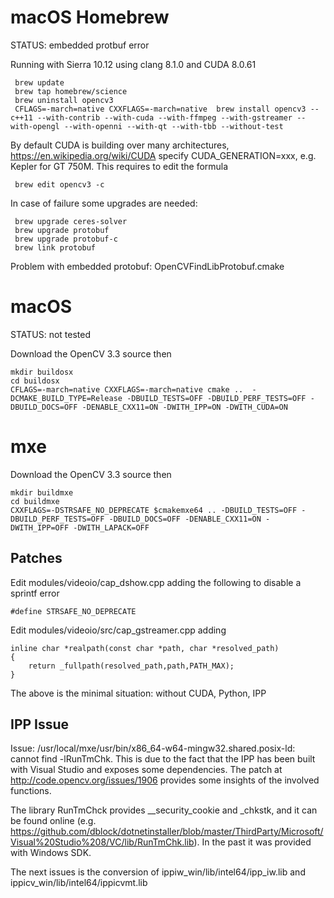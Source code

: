 
# macOS Homebrew #
STATUS: embedded protbuf error

Running with Sierra 10.12 using clang 8.1.0 and CUDA 8.0.61
~~~~
 brew update
 brew tap homebrew/science
 brew uninstall opencv3
 CFLAGS=-march=native CXXFLAGS=-march=native  brew install opencv3 --c++11 --with-contrib --with-cuda --with-ffmpeg --with-gstreamer --with-opengl --with-openni --with-qt --with-tbb --without-test
~~~~
By default CUDA is building over many architectures, https://en.wikipedia.org/wiki/CUDA specify CUDA_GENERATION=xxx, e.g. Kepler for GT 750M. This requires to edit the formula
~~~~
 brew edit opencv3 -c
~~~~
 

In case of failure some upgrades are needed:
~~~~
 brew upgrade ceres-solver
 brew upgrade protobuf
 brew upgrade protobuf-c
 brew link protobuf
~~~~

Problem with embedded protobuf: OpenCVFindLibProtobuf.cmake

# macOS #
STATUS: not tested


Download the OpenCV 3.3 source then

~~~~
mkdir buildosx
cd buildosx
CFLAGS=-march=native CXXFLAGS=-march=native cmake ..  -DCMAKE_BUILD_TYPE=Release -DBUILD_TESTS=OFF -DBUILD_PERF_TESTS=OFF -DBUILD_DOCS=OFF -DENABLE_CXX11=ON -DWITH_IPP=ON -DWITH_CUDA=ON 
~~~~

# mxe #


Download the OpenCV 3.3 source then

~~~~
mkdir buildmxe
cd buildmxe
CXXFLAGS=-DSTRSAFE_NO_DEPRECATE $cmakemxe64 .. -DBUILD_TESTS=OFF -DBUILD_PERF_TESTS=OFF -DBUILD_DOCS=OFF -DENABLE_CXX11=ON -DWITH_IPP=OFF -DWITH_LAPACK=OFF
~~~~

## Patches ##
Edit modules/videoio/cap_dshow.cpp adding the following to disable a sprintf error
~~~~
#define STRSAFE_NO_DEPRECATE 
~~~~

Edit modules/videoio/src/cap_gstreamer.cpp adding
~~~~
inline char *realpath(const char *path, char *resolved_path)
{
    return _fullpath(resolved_path,path,PATH_MAX);
}

~~~~

The above is the minimal situation: without CUDA, Python, IPP


## IPP Issue ##

Issue: /usr/local/mxe/usr/bin/x86_64-w64-mingw32.shared.posix-ld: cannot find -lRunTmChk. This is due to the fact that the IPP has been built with Visual Studio and exposes some dependencies. The patch at http://code.opencv.org/issues/1906 provides some insights of the involved functions.

The library RunTmChck provides __security_cookie and _chkstk, and it can be found online (e.g. https://github.com/dblock/dotnetinstaller/blob/master/ThirdParty/Microsoft/Visual%20Studio%208/VC/lib/RunTmChk.lib). In the past it was provided with Windows SDK.

The next issues is the conversion of ippiw_win/lib/intel64/ipp_iw.lib and ippicv_win/lib/intel64/ippicvmt.lib 
